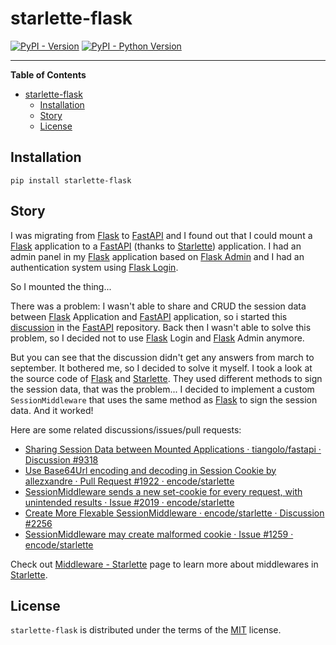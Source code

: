# starlette-flask

[![PyPI - Version](https://img.shields.io/pypi/v/starlette-flask.svg)](https://pypi.org/project/starlette-flask)
[![PyPI - Python Version](https://img.shields.io/pypi/pyversions/starlette-flask.svg)](https://pypi.org/project/starlette-flask)

-----

**Table of Contents**

- [starlette-flask](#starlette-flask)
  - [Installation](#installation)
  - [Story](#story)
  - [License](#license)

## Installation

```console
pip install starlette-flask
```

## Story

I was migrating from [Flask] to [FastAPI] and I found out that I could mount a [Flask] application to a [FastAPI] (thanks to [Starlette]) application. I had an admin panel in my [Flask] application based on [Flask Admin] and I had an authentication system using [Flask Login].

So I mounted the thing...

There was a problem: I wasn't able to share and CRUD the session data between [Flask] Application and [FastAPI] application, so i started this [discussion](https://github.com/tiangolo/fastapi/discussions/9318) in the [FastAPI] repository. Back then I wasn't able to solve this problem, so I decided not to use [Flask] Login and [Flask] Admin anymore.

But you can see that the discussion didn't get any answers from march to september. It bothered me, so I decided to solve it myself. I took a look at the source code of [Flask] and [Starlette]. They used different methods to sign the session data, that was the problem... I decided to implement a custom `SessionMiddleware` that uses the same method as [Flask] to sign the session data. And it worked!

Here are some related discussions/issues/pull requests:

- [Sharing Session Data between Mounted Applications · tiangolo/fastapi · Discussion #9318](https://github.com/tiangolo/fastapi/discussions/9318)
- [Use Base64Url encoding and decoding in Session Cookie by allezxandre · Pull Request #1922 · encode/starlette](https://github.com/encode/starlette/pull/1922)
- [SessionMiddleware sends a new set-cookie for every request, with unintended results · Issue #2019 · encode/starlette](https://github.com/encode/starlette/issues/2019)
- [Create More Flexable SessionMiddleware · encode/starlette · Discussion #2256](https://github.com/encode/starlette/discussions/2256)
- [SessionMiddleware may create malformed cookie · Issue #1259 · encode/starlette](https://github.com/encode/starlette/issues/1259)

Check out [Middleware - Starlette](https://www.starlette.io/middleware/) page to learn more about middlewares in [Starlette].

## License

`starlette-flask` is distributed under the terms of the [MIT](https://spdx.org/licenses/MIT.html) license.

[FastAPI]: https://github.com/tiangolo/fastapi
[Starlette]: https://github.com/encode/starlette
[Flask]: https://github.com/pallets/flask
[Flask Admin]: https://github.com/flask-admin/flask-admin
[Flask Login]: https://github.com/maxcountryman/flask-login
